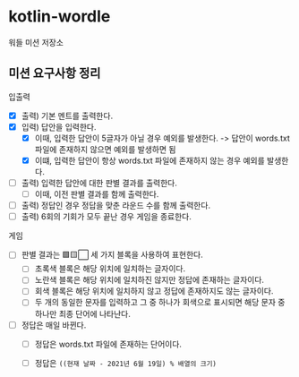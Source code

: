 # kotlin-wordle

워들 미션 저장소

## 미션 요구사항 정리

입출력

- [x] 출력) 기본 멘트를 출력한다.
- [x] 입력) 답안을 입력한다.
    - [x] 이때, 입력한 답안이 5글자가 아닐 경우 예외를 발생한다. -> 답안이 words.txt 파일에 존재하지 않으면 예외를 발생하면 됨
    - [x] 이떄, 입력한 답안이 항상 words.txt 파일에 존재하지 않는 경우 예외를 발생한다.
- [ ] 출력) 입력한 답안에 대한 판별 결과를 출력한다.
    - [ ] 이때, 이전 판별 결과를 함께 출력한다.
- [ ] 출력) 정답인 경우 정답을 맞춘 라운드 수를 함께 출력한다.
- [ ] 출력) 6회의 기회가 모두 끝난 경우 게임을 종료한다.

게임

- [ ] 판별 결과는 🟩🟨⬜ 세 가지 블록을 사용하여 표현한다.
    - [ ] 초록색 블록은 해당 위치에 일치하는 글자이다.
    - [ ] 노란색 블록은 해당 위치에 일치하진 않지만 정답에 존재하는 글자이다.
    - [ ] 회색 블록은 해당 위치에 일치하지 않고 정답에 존재하지도 않는 글자이다.
    - [ ] 두 개의 동일한 문자를 입력하고 그 중 하나가 회색으로 표시되면 해당 문자 중 하나만 최종 단어에 나타난다.
- [ ] 정답은 매일 바뀐다.
    - [ ] 정답은 words.txt 파일에 존재하는 단어이다.
    - [ ] 정답은 `((현재 날짜 - 2021년 6월 19일) % 배열의 크기)`


